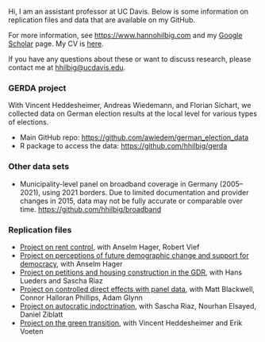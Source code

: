 Hi, I am an assistant professor at UC Davis. Below is some information on replication files and data that are available on my GitHub.

For more information, see <https://www.hannohilbig.com> and my [Google Scholar](https://scholar.google.com/citations?user=JzQv9FMAAAAJ&hl=en&oi=ao) page. My CV is [here](https://github.com/hhilbig/hhilbig.github.io/blob/master/cv/HHilbig_CV.pdf).

If you have any questions about these or want to discuss research, please contact me at <hhilbig@ucdavis.edu>.

### GERDA project

With Vincent Heddesheimer, Andreas Wiedemann, and Florian Sichart, we collected data on German election results at the local level for various types of elections.

- Main GitHub repo: <https://github.com/awiedem/german_election_data>
- R package to access the data: <https://github.com/hhilbig/gerda>

### Other data sets

- Municipality-level panel on broadband coverage in Germany (2005–2021), using 2021 borders. Due to limited documentation and provider changes in 2015, data may not be fully accurate or comparable over time. <https://github.com/hhilbig/broadband>

### Replication files

- [Project on rent control](https://github.com/hhilbig/hhv_rent_control_replication), with Anselm Hager, Robert Vief
- [Project on perceptions of future demographic change and support for democracy](https://github.com/hhilbig/democ_support_us), with Anselm Hager
- [Project on petitions and housing construction in the GDR](https://github.com/hhilbig/gdr_housing_replication), with Hans Lueders and Sascha Riaz
- [Project on controlled direct effects with panel data](https://github.com/hhilbig/did_cde_replication), with Matt Blackwell, Connor Halloran Phillips, Adam Glynn
- [Project on autocratic indoctrination](https://github.com/hhilbig/gdr_indoctrination_replication), with Sascha Riaz, Nourhan Elsayed, Daniel Ziblatt
- [Project on the green transition](https://github.com/vincentheddesheimer/green_transition_replication), with Vincent Heddesheimer and Erik Voeten

